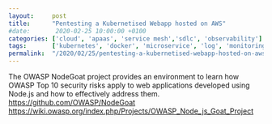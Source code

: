 ```yaml
---
layout:     post
title:      "Pentesting a Kubernetised Webapp hosted on AWS"
#date:       2020-02-25 10:00:00 +0100
categories: ['cloud', 'apaas', 'service mesh','sdlc', 'observability'] 
tags:       ['kubernetes', 'docker', 'microservice', 'log', 'monitoring']
permalink:  "/2020/02/25/pentesting-a-kubernetised-webapp-hosted-on-aws"
---
```


The OWASP NodeGoat project provides an environment to learn how OWASP Top 10 security risks apply to web applications developed using Node.js and how to effectively address them. 
https://github.com/OWASP/NodeGoat
https://wiki.owasp.org/index.php/Projects/OWASP_Node_js_Goat_Project

<!-- more -->